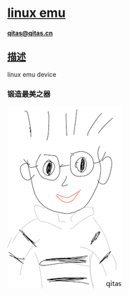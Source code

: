 # [linux emu](https://github.com/qitas/emu) 
#### qitas@qitas.cn
## [描述](https://github.com/qitas/emu/wiki) 

linux emu device 

### 锻造最美之器
[![sites](qitas/qitas.png)](http://www.qitas.cn)

